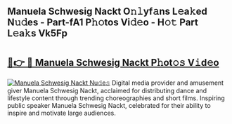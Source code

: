 ## Manuela Schwesig Nackt O𝚗𝚕yf𝚊ns L𝚎a𝚔ed N𝚞𝚍es - Part-fA1 P𝚑𝚘tos Vi𝚍𝚎o - H𝚘𝚝 Part L𝚎a𝚔s Vk5Fp

# <h2><a href="http://kf30ud.oniu.top/?m=Manuela+Schwesig+Nackt">🔗👉 🔴 Manuela Schwesig Nackt P𝚑ot𝚘𝚜 V𝚒d𝚎o</a></h2>

[![Manuela Schwesig Nackt Nu𝚍e𝚜](https://i.imgur.com/0qMVB7G.gif)](http://kf30ud.oniu.top/?m=Manuela+Schwesig+Nackt)
Digital media provider and amusement giver Manuela Schwesig Nackt, acclaimed for distributing dance and lifestyle content through trending choreographies and short films. Inspiring public speaker Manuela Schwesig Nackt, celebrated for their ability to inspire and motivate large audiences.  
